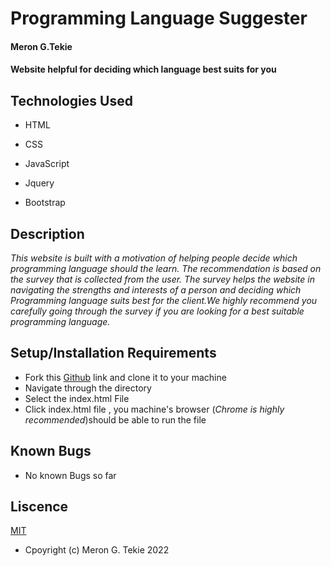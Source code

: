 # Programming Language Suggester

#### Meron G.Tekie

#### Website helpful for deciding which language best suits for you

## Technologies Used

- HTML
- CSS

- JavaScript

- Jquery

- Bootstrap

## Description

_This website is built with a motivation of helping people decide which programming language should the learn. The recommendation is based on the survey that is collected from the user. The survey helps the website in navigating the strengths and interests of a person and deciding which Programming language suits best for the client.We highly recommend you carefully going through the survey if you are looking for a best suitable programming language._

## Setup/Installation Requirements

- Fork this [Github](https://github.com/MeronTekie/Programming-language-suggester.git) link and clone it to your machine
- Navigate through the directory
- Select the index.html File
- Click index.html file , you machine's browser (_Chrome is highly recommended_)should be able to run the file

## Known Bugs

- No known Bugs so far

## Liscence

[MIT](https://opensource.org/licenses/MIT)

- Cpoyright (c) Meron G. Tekie 2022
